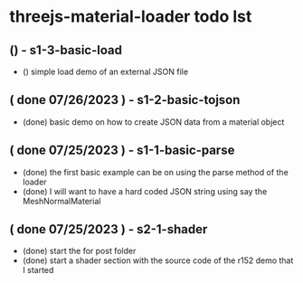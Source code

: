 # threejs-material-loader todo lst

<!-- S1 - BASIC SECTION -->


## () - s1-3-basic-load
* () simple load demo of an external JSON file

<!-- S2 - SHADER SECTION -->

<!-- S3 - TEXTURES SECTION -->

<!-- SX - OBJECT LOADER SECTION-->

<!-- SX - LOOP SECTION -->

<!-- DONE -->

## ( done 07/26/2023 ) - s1-2-basic-tojson
* (done) basic demo on how to create JSON data from a material object

## ( done 07/25/2023 ) - s1-1-basic-parse
* (done) the first basic example can be on using the parse method of the loader
* (done) I will want to have a hard coded JSON string using say the MeshNormalMaterial

## ( done 07/25/2023 ) - s2-1-shader
* (done) start the for post folder
* (done) start a shader section with the source code of the r152 demo that I started

